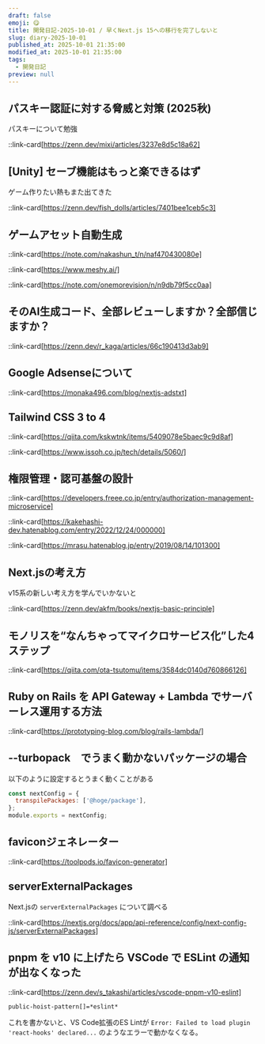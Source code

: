 ```yaml
---
draft: false
emoji: 😋
title: 開発日記-2025-10-01 / 早くNext.js 15への移行を完了しないと
slug: diary-2025-10-01
published_at: 2025-10-01 21:35:00
modified_at: 2025-10-01 21:35:00
tags:
  - 開発日記
preview: null
---
```


## パスキー認証に対する脅威と対策 (2025秋)

パスキーについて勉強

::link-card[https://zenn.dev/mixi/articles/3237e8d5c18a62]

## [Unity] セーブ機能はもっと楽できるはず

ゲーム作りたい熱もまた出てきた

::link-card[https://zenn.dev/fish_dolls/articles/7401bee1ceb5c3]

## ゲームアセット自動生成

::link-card[https://note.com/nakashun_t/n/naf470430080e]

::link-card[https://www.meshy.ai/]

::link-card[https://note.com/onemorevision/n/n9db79f5cc0aa]

## そのAI生成コード、全部レビューしますか？全部信じますか？

::link-card[https://zenn.dev/r_kaga/articles/66c190413d3ab9]

## Google Adsenseについて

::link-card[https://monaka496.com/blog/nextjs-adstxt]

## Tailwind CSS 3 to 4

::link-card[https://qiita.com/kskwtnk/items/5409078e5baec9c9d8af]

::link-card[https://www.issoh.co.jp/tech/details/5060/]

## 権限管理・認可基盤の設計

::link-card[https://developers.freee.co.jp/entry/authorization-management-microservice]

::link-card[https://kakehashi-dev.hatenablog.com/entry/2022/12/24/000000]

::link-card[https://mrasu.hatenablog.jp/entry/2019/08/14/101300]

## Next.jsの考え方

v15系の新しい考え方を学んでいかないと

::link-card[https://zenn.dev/akfm/books/nextjs-basic-principle]

## モノリスを“なんちゃってマイクロサービス化”した4ステップ

::link-card[https://qiita.com/ota-tsutomu/items/3584dc0140d760866126]

## Ruby on Rails を API Gateway + Lambda でサーバーレス運用する方法

::link-card[https://prototyping-blog.com/blog/rails-lambda/]

## --turbopack　でうまく動かないパッケージの場合

以下のように設定するとうまく動くことがある

```js:next.config.js
const nextConfig = {
  transpilePackages: ['@hoge/package'],
};
module.exports = nextConfig;
```

## faviconジェネレーター

::link-card[https://toolpods.io/favicon-generator]

## serverExternalPackages

Next.jsの `serverExternalPackages` について調べる

::link-card[https://nextjs.org/docs/app/api-reference/config/next-config-js/serverExternalPackages]

## pnpm を v10 に上げたら VSCode で ESLint の通知が出なくなった

::link-card[https://zenn.dev/s_takashi/articles/vscode-pnpm-v10-eslint]

```text:.npmrc
public-hoist-pattern[]=*eslint*
```

これを書かないと、VS Code拡張のES Lintが `Error: Failed to load plugin 'react-hooks' declared...` のようなエラーで動かなくなる。
